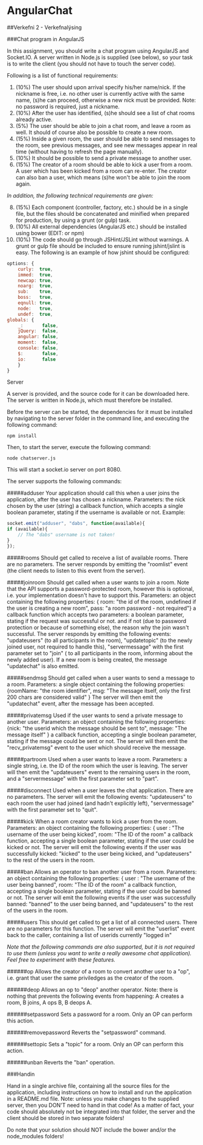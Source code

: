 # AngularChat
##Verkefni 2 - Verkefnalýsing

###Chat program in AngularJS

In this assignment, you should write a chat program using AngularJS and Socket.IO. A server written in Node.js is supplied (see below), so your task is to write the client (you should not have to touch the server code).

Following is a list of functional requirements:

1. (10%) The user should upon arrival specify his/her name/nick. If the nickname is free, i.e. no other user is currently active with the same name, (s)he can proceed, otherwise a new nick must be provided. Note: no password is required, just a nickname.
3. (10%) After the user has identified, (s)he should see a list of chat rooms already active.
4. (5%) The user should be able to join a chat room, and leave a room as well. It should of course also be possible to create a new room.
5. (15%) Inside a given room, the user should be able to send messages to the room, see previous messages, and see new messages appear in real time (without having to refresh the page manually).
6. (10%) It should be possible to send a private message to another user.
7. (15%) The creator of a room should be able to kick a user from a room. A user which has been kicked from a room can re-enter. The creator can also ban a user, which means (s)he won't be able to join the room again.

*In addition, the following technical requirements are given:*

8. (15%) Each component (controller, factory, etc.) should be in a single file, but the files should be concatenated and minified when prepared for production, by using a grunt (or gulp) task.
9. (10%) All external dependencies (AngularJS etc.) should be installed using bower (EDIT: or npm)
10. (10%) The code should go through JSHint/JSLint without warnings. A grunt or gulp file should be included to ensure running jshint/jslint is easy. The following is an example of how jshint should be configured:
```javascript
options: {
    curly:  true,
    immed:  true,
    newcap: true,
    noarg:  true,
    sub:    true,
    boss:   true,
    eqnull: true,
    node:   true,
    undef:  true,
globals: {
    _:       false,
    jQuery:  false,
    angular: false,
    moment:  false,
    console: false,
    $:       false,
    io:      false
    }
}
```

Server

A server is provided, and the source code for it can be downloaded here. The server is written in Node.js, which must therefore be installed.

Before the server can be started, the dependencies for it must be installed by navigating to the server folder in the command line, and executing the following command:
```
npm install
```
Then, to start the server, execute the following command:

```
node chatserver.js
```
This will start a socket.io server on port 8080.

The server supports the following commands:

#####adduser
Your application should call this when a user joins the application, after the user has chosen a nickname.
Parameters:
the nick chosen by the user (string)
a callback function, which accepts a single boolean parameter, stating if the username is available or not.
Example:
```javascript
socket.emit("adduser", "dabs", function(available){
if (available){
    // The "dabs" username is not taken!
}
});
```
#####rooms
Should get called to receive a list of available rooms.
There are no parameters.
The server responds by emitting the "roomlist" event (the client needs to listen to this event from the server).

#####joinroom
Should get called when a user wants to join a room. Note that the API supports a password-protected room, however this is optional, i.e. your implementation doesn't have to support this.
Parameters:
an object containing the following properties: { room: "the id of the room, undefined if the user is creating a new room", pass: "a room password - not required"}
a callback function which accepts two parameters:  a boolean parameter, stating if the request was successful or not. and if not (due to password protection or because of something else), the reason why the join wasn't successful.
The server responds by emitting the following events: "updateusers" (to all participants in the room), "updatetopic" (to the newly joined user, not required to handle this), "servermessage" with the first parameter set to "join" ( to all participants in the room, informing about the newly added user). If a new room is being created, the message "updatechat" is also emitted.

#####sendmsg
Should get called when a user wants to send a message to a room.
Parameters:
a single object containing the following properties: {roomName: "the room identifier", msg: "The message itself, only the first 200 chars are considered valid" }
The server will then emit the "updatechat" event, after the message has been accepted.

#####privatemsg
Used if the user wants to send a private message to another user.
Parameters:
an object containing the following properties: {nick: "the userid which the message should be sent to", message: "The message itself" }
a callback function, accepting a single boolean parameter, stating if the message could be sent or not.
The server will then emit the "recv_privatemsg" event to the user which should receive the message.

#####partroom
Used when a user wants to leave a room.
Parameters:
a single string, i.e. the ID of the room which the user is leaving.
The server will then emit the "updateusers" event to the remaining users in the room, and a "servermessage" with the first parameter set to "part".

#####disconnect
Used when a user leaves the chat application.
There are no parameters.
The server will emit the following events: "updateusers" to each room the user had joined (and hadn't explicitly left), "servermessage" with the first parameter set to "quit".

#####kick
When a room creator wants to kick a user from the room.
Parameters:
an object containing the following properties: { user : "The username of the user being kicked", room: "The ID of the room"
a callback function, accepting a single boolean parameter, stating if the user could be kicked or not.
The server will emit the following events if the user was successfully kicked: "kicked" to the user being kicked, and "updateusers" to the rest of the users in the room.

#####ban
Allows an operator to ban another user from a room.
Parameters:
an object containing the following properties: { user : "The username of the user being banned", room: "The ID of the room"
a callback function, accepting a single boolean parameter, stating if the user could be banned or not.
The server will emit the following events if the user was successfully banned: "banned" to the user being banned, and "updateusers" to the rest of the users in the room.

#####users
This should get called to get a list of all connected users.
There are no parameters for this function.
The server will emit the "userlist" event back to the caller, containing a list of userids currently "logged in"

*Note that the following commands are also supported, but it is not required to use them (unless you want to write a really awesome chat application). Feel free to experiment with these features.*

######op
Allows the creator of a room to convert another user to a "op", i.e. grant that user the same priviledges as the creator of the room.

######deop
Allows an op to "deop" another operator. Note: there is nothing that prevents the following events from happening: A creates a room, B joins, A ops B, B deops A.

######setpassword
Sets a password for a room. Only an OP can perform this action.

######removepassword
Reverts the "setpassword" command.

######settopic
Sets a "topic" for a room. Only an OP can perform this action.

######unban
Reverts the "ban" operation.

###Handin

Hand in a single archive file, containing all the source files for the application, including instructions on how to install and run the application in a README.md file. Note: unless you make changes to the supplied server, then you DON'T need to hand in that code! As a matter of fact, your code should absolutely not be integrated into that folder, the server and the client should be stored in two separate folders!

Do note that your solution should NOT include the bower and/or the node_modules folders!
